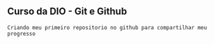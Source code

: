 ## Curso da DIO - Git e Github

`Criando meu primeiro repositorio no github para compartilhar meu progresso`


